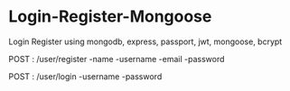 # Login-Register-Mongoose
Login Register using mongodb, express, passport, jwt, mongoose, bcrypt

POST : /user/register -name -username -email -password

POST : /user/login -username -password

